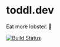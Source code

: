 # toddl.dev

Eat more lobster. 🦞

[![Build Status](https://travis-ci.org/11ty/eleventy-base-blog.svg?branch=master)](https://travis-ci.org/11ty/eleventy-base-blog)
